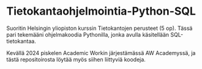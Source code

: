# Tietokantaohjelmointia-Python-SQL

Suoritin Helsingin yliopiston kurssin Tietokantojen perusteet (5 op). Tässä pari tekemääni ohjelmakoodia Pythonilla, jonka avulla käsitellään SQL-tietokantaa.

Kevällä 2024 piskelen Academic Workin järjestämässä AW Academyssä, ja tästä repositoirosta löytää myös siihen liittyviä koodeja.
